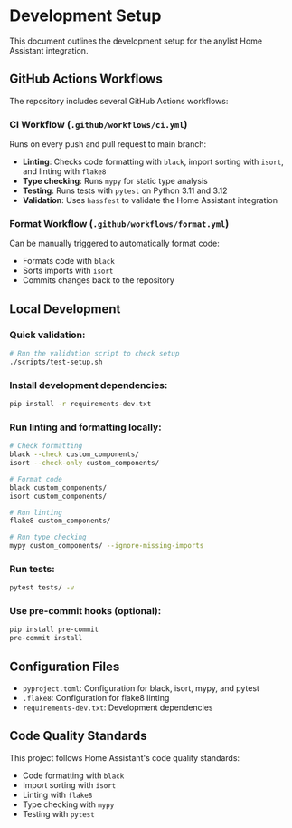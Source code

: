 # Development Setup

This document outlines the development setup for the anylist Home Assistant integration.

## GitHub Actions Workflows

The repository includes several GitHub Actions workflows:

### CI Workflow (`.github/workflows/ci.yml`)
Runs on every push and pull request to main branch:
- **Linting**: Checks code formatting with `black`, import sorting with `isort`, and linting with `flake8`
- **Type checking**: Runs `mypy` for static type analysis
- **Testing**: Runs tests with `pytest` on Python 3.11 and 3.12
- **Validation**: Uses `hassfest` to validate the Home Assistant integration

### Format Workflow (`.github/workflows/format.yml`)
Can be manually triggered to automatically format code:
- Formats code with `black`
- Sorts imports with `isort`
- Commits changes back to the repository

## Local Development

### Quick validation:
```bash
# Run the validation script to check setup
./scripts/test-setup.sh
```

### Install development dependencies:
```bash
pip install -r requirements-dev.txt
```

### Run linting and formatting locally:
```bash
# Check formatting
black --check custom_components/
isort --check-only custom_components/

# Format code
black custom_components/
isort custom_components/

# Run linting
flake8 custom_components/

# Run type checking
mypy custom_components/ --ignore-missing-imports
```

### Run tests:
```bash
pytest tests/ -v
```

### Use pre-commit hooks (optional):
```bash
pip install pre-commit
pre-commit install
```

## Configuration Files

- `pyproject.toml`: Configuration for black, isort, mypy, and pytest
- `.flake8`: Configuration for flake8 linting
- `requirements-dev.txt`: Development dependencies

## Code Quality Standards

This project follows Home Assistant's code quality standards:
- Code formatting with `black`
- Import sorting with `isort`
- Linting with `flake8`
- Type checking with `mypy`
- Testing with `pytest`